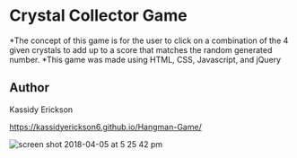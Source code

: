 # Crystal Collector Game
*The concept of this game is for the user to click on a combination of the 4 given crystals to add up to a score that matches the random generated number.
*This game was made using HTML, CSS, Javascript, and jQuery

## Author
Kassidy Erickson

https://kassidyerickson6.github.io/Hangman-Game/

![screen shot 2018-04-05 at 5 25 42 pm](https://user-images.githubusercontent.com/30784677/38398194-e64705ea-38f6-11e8-9361-137305f7d9c4.png)
